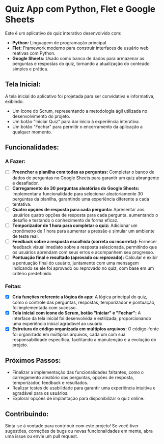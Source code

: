 # Quiz App com Python, Flet e Google Sheets

Este é um aplicativo de quiz interativo desenvolvido com:

- **Python:** Linguagem de programação principal.
- **Flet:** Framework moderno para construir interfaces de usuário web reativas com Python.
- **Google Sheets:** Usado como banco de dados para armazenar as perguntas e respostas do quiz, tornando a atualização do conteúdo simples e prática.

## Tela Inicial:

A tela inicial do aplicativo foi projetada para ser convidativa e informativa, exibindo:

- Um ícone do Scrum, representando a metodologia ágil utilizada no desenvolvimento do projeto.
- Um botão "Iniciar Quiz" para dar início à experiência interativa.
- Um botão "Fechar" para permitir o encerramento da aplicação a qualquer momento.

## Funcionalidades:

### A Fazer:

- [ ] **Preencher a planilha com todas as perguntas:** Completar o banco de dados de perguntas no Google Sheets para garantir um quiz abrangente e desafiador.
- [ ] **Carregamento de 30 perguntas aleatórias do Google Sheets:** Implementar a funcionalidade para selecionar aleatoriamente 30 perguntas da planilha, garantindo uma experiência diferente a cada tentativa.
- [ ] **Quatro opções de resposta para cada pergunta:** Apresentar aos usuários quatro opções de resposta para cada pergunta, aumentando o desafio e testando o conhecimento de forma eficaz.
- [ ] **Temporizador de 1 hora para completar o quiz:** Adicionar um cronômetro de 1 hora para aumentar a pressão e simular um ambiente de teste real.
- [ ] **Feedback sobre a resposta escolhida (correta ou incorreta):** Fornecer feedback visual imediato sobre a resposta selecionada, permitindo que os usuários aprendam com seus erros e acompanhem seu progresso.
- [ ] **Pontuação final e resultado (aprovado ou reprovado):** Calcular e exibir a pontuação final do usuário, juntamente com uma mensagem indicando se ele foi aprovado ou reprovado no quiz, com base em um critério predefinido.

### Feitas:

- [x] **Cria funções referente a lógica do app:** A lógica principal do quiz, como o controle das perguntas, respostas, temporizador e pontuação, foi implementada com sucesso.
- [x] **Tela inicial com ícone do Scrum, botão "Iniciar" e "Fechar":** A interface da tela inicial foi desenvolvida e estilizada, proporcionando uma experiência inicial agradável ao usuário.
- [x] **Estrutura de código organizada em múltiplos arquivos:** O código-fonte foi organizado em múltiplos arquivos, cada um com sua responsabilidade específica, facilitando a manutenção e a evolução do projeto. 

## Próximos Passos:

- Finalizar a implementação das funcionalidades faltantes, como o carregamento aleatório das perguntas, opções de resposta, temporizador, feedback e resultados.
- Realizar testes de usabilidade para garantir uma experiência intuitiva e agradável para os usuários.
- Explorar opções de implantação para disponibilizar o quiz online.

## Contribuindo:

Sinta-se à vontade para contribuir com este projeto! Se você tiver sugestões, correções de bugs ou novas funcionalidades em mente, abra uma issue ou envie um pull request.
